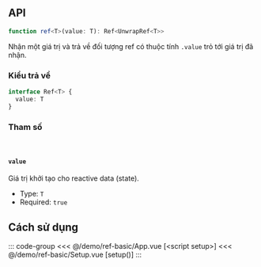 ## API
```ts
function ref<T>(value: T): Ref<UnwrapRef<T>>
```

Nhận một giá trị và trả về đối tượng ref có thuộc tính `.value` trỏ tới giá trị đã nhận.

### Kiểu trả về
```ts
interface Ref<T> {
  value: T
}
```

### Tham số
<br/>

#### `value`
Giá trị khởi tạo cho reactive data (state).

* Type: `T`
* Required: `true`

## Cách sử dụng

::: code-group
<<< @/demo/ref-basic/App.vue [&lt;script setup&gt;]
<<< @/demo/ref-basic/Setup.vue [setup()]
:::

<DemoBlock>
<RefSimple/>
</DemoBlock>

<script setup>
import {default as RefSimple} from "../demo/ref-basic/App.vue";
</script>
